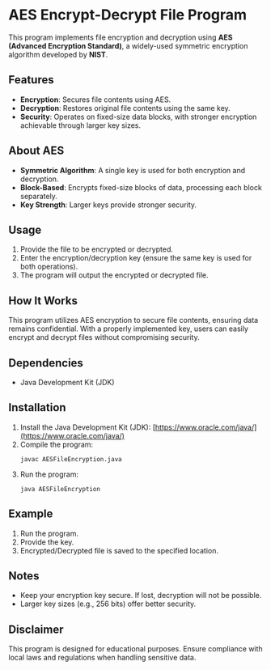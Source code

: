 # AES Encrypt-Decrypt File Program

This program implements file encryption and decryption using **AES (Advanced Encryption Standard)**, a widely-used symmetric encryption algorithm developed by **NIST**. 

## Features
- **Encryption**: Secures file contents using AES.
- **Decryption**: Restores original file contents using the same key.
- **Security**: Operates on fixed-size data blocks, with stronger encryption achievable through larger key sizes.

## About AES
- **Symmetric Algorithm**: A single key is used for both encryption and decryption.
- **Block-Based**: Encrypts fixed-size blocks of data, processing each block separately.
- **Key Strength**: Larger keys provide stronger security.

## Usage
1. Provide the file to be encrypted or decrypted.
2. Enter the encryption/decryption key (ensure the same key is used for both operations).
3. The program will output the encrypted or decrypted file.

## How It Works
This program utilizes AES encryption to secure file contents, ensuring data remains confidential. With a properly implemented key, users can easily encrypt and decrypt files without compromising security.

## Dependencies
- Java Development Kit (JDK)

## Installation
1. Install the Java Development Kit (JDK): [https://www.oracle.com/java/](https://www.oracle.com/java/)
2. Compile the program:
   ```
   javac AESFileEncryption.java
   ```
3. Run the program:
   ```
   java AESFileEncryption
   ```

## Example
1. Run the program.
2. Provide the key.
4. Encrypted/Decrypted file is saved to the specified location.

## Notes
- Keep your encryption key secure. If lost, decryption will not be possible.
- Larger key sizes (e.g., 256 bits) offer better security.

## Disclaimer
This program is designed for educational purposes. Ensure compliance with local laws and regulations when handling sensitive data.
